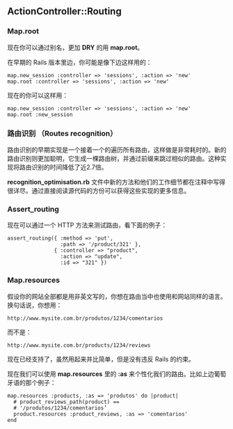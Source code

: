 ## ActionController::Routing

### Map.root

现在你可以通过别名，更加 **DRY** 的用 **map.root**。 

在早期的 Rails 版本里边，你可能是像下边这样用的：

	map.new_session :controller => 'sessions', :action => 'new'
	map.root :controller => 'sessions', :action => 'new'
	
现在的你可以这样用：

	map.new_session :controller => 'sessions', :action => 'new'
	map.root :new_session
	
### 路由识别 （Routes recognition）

路由识别的早期实现是一个接着一个的遍历所有路由，这样做是非常耗时的。新的路由识别则更加聪明，它生成一棵路由树，并通过前缀来跳过相似的路由。这种实现将路由识别的时间降低了近2.7倍。

**recognition\_optimisation.rb** 文件中新的方法和他们的工作细节都在注释中写得很详尽。通过直接阅读源代码的方份可以获得这些实现的更多信息。

### Assert_routing

现在可以通过一个 HTTP 方法来测试路由，看下面的例子：

	assert_routing({ :method => 'put',
	                 :path => '/product/321' },
	               { :controller => "product",
	                 :action => "update",
	                 :id => "321" })
	
### Map.resources
	
假设你的网站全部都是用非英文写的，你想在路由当中也使用和网站同样的语言。换句话说，你想用：

	http://www.mysite.com.br/produtos/1234/comentarios

而不是：

	http://www.mysite.com.br/products/1234/reviews

现在已经支持了，虽然用起来并比简单，但是没有违反 Rails 的约束。

现在我们可以使用 **map.resources** 里的 **:as** 来个性化我们的路由。比如上边葡萄牙语的那个例子：

	map.resources :products, :as => 'produtos' do |product|
	  # product_reviews_path(product) ==
	  # '/produtos/1234/comentarios’
	  product.resources :product_reviews, :as => 'comentarios'
	end